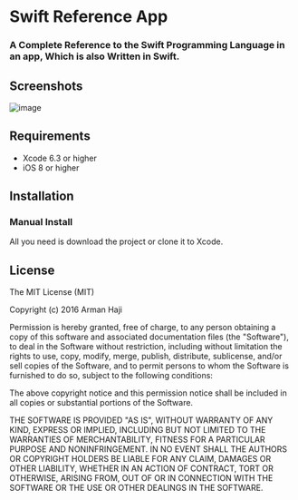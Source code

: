 # Swift Reference App
### A Complete Reference to the Swift Programming Language in an app, Which is also Written in Swift.

## Screenshots
![image](http://i.imgur.com/SN44hKr.png)

## Requirements
* Xcode 6.3 or higher
* iOS 8 or higher

## Installation

### Manual Install
All you need is download the project or clone it to Xcode.

## License

The MIT License (MIT)

Copyright (c) 2016 Arman Haji

Permission is hereby granted, free of charge, to any person obtaining a copy of this software and associated documentation files (the "Software"), to deal in the Software without restriction, including without limitation the rights to use, copy, modify, merge, publish, distribute, sublicense, and/or sell copies of the Software, and to permit persons to whom the Software is furnished to do so, subject to the following conditions:

The above copyright notice and this permission notice shall be included in all copies or substantial portions of the Software.

THE SOFTWARE IS PROVIDED "AS IS", WITHOUT WARRANTY OF ANY KIND, EXPRESS OR IMPLIED, INCLUDING BUT NOT LIMITED TO THE WARRANTIES OF MERCHANTABILITY, FITNESS FOR A PARTICULAR PURPOSE AND NONINFRINGEMENT. IN NO EVENT SHALL THE AUTHORS OR COPYRIGHT HOLDERS BE LIABLE FOR ANY CLAIM, DAMAGES OR OTHER LIABILITY, WHETHER IN AN ACTION OF CONTRACT, TORT OR OTHERWISE, ARISING FROM, OUT OF OR IN CONNECTION WITH THE SOFTWARE OR THE USE OR OTHER DEALINGS IN THE SOFTWARE.
